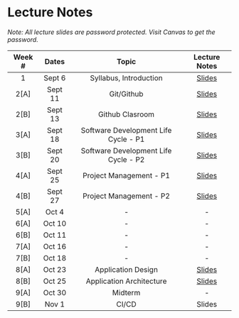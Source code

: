 # Lecture Notes

_Note: All lecture slides are password protected. Visit Canvas to get the password._

| **Week #** | **Dates** |              **Topic**               |                                                                                                                                                                          **Lecture Notes**                                                                                                                                                                          |
| :--------: | :-------: | :----------------------------------: | :-----------------------------------------------------------------------------------------------------------------------------------------------------------------------------------------------------------------------------------------------------------------------------------------------------------------------------------------------------------------: |
|     1      |  Sept 6   |        Syllabus, Introduction        | [Slides](https://jstrieb.github.io/link-lock/#eyJ2IjoiMC4wLjEiLCJlIjoiTW1sMzlCaW03R2dlK1pMd3FuK3g5OCszMUs5cWFKcytMenpTZ3N6MDFTcHNiVTJFRG9XQmJqeURUWUdjTVUzMVY5dVhuSmt5c0djbjhFdVdRellQWHJFUFVTTzFsSXh0T2FrNU42UEQ4SG43S2hLMmJtdVdQMnplVnlIV3JqZEVPTVh3S0JDalNNOHFhV2ZBVjNvdk1WcVE5QVU9IiwicyI6IkVuM0Rqc0NVTjJ5RVhWeDRXOGxYU1E9PSIsImkiOiJuaWxwVFBwUnYrZDRvbFl2In0=) |
|    2[A]    |  Sept 11  |              Git/Github              | [Slides](https://jstrieb.github.io/link-lock/#eyJ2IjoiMC4wLjEiLCJlIjoiUzN4Y2RIRFA1NEdCN040aWFNc1N0ZE91aE5hMHRTVjFBSU1HL2FpUFRJblgvU2N3Z2hadTVNOGJ3aitqbjljSGtGVVhPOEkrUDZ6RnlWU01wT1RBT2NjTWljcjkwLytwb1Nzb0ErUnFQZlJ0YWowVFdnR2gvMUk5TFFMUUpLVFFZRERaekgybTQyV2ltZ05acW1NYnpZaDZjck09IiwicyI6Im5McFR6Zk5WbjY0dzlBcHptU1JGbGc9PSIsImkiOiJxUVhhaDZZTGJLY1dKRHRGIn0=) |
|    2[B]    |  Sept 13  |           Github Clasroom            | [Slides](https://jstrieb.github.io/link-lock/#eyJ2IjoiMC4wLjEiLCJlIjoiUzdReVpoV2FuNi9ZdGxmMTJMeUVKUkFyZUxLN1d0RWVyelI0RUR5eSsyZ2pvWjRDcTZsOEJSZWRzR1B6L1hVcXBHbHJnRzBrczJPcWVqQ0lZRThVK1JiMklCdy9HNFRmdWk0cHlkeHhyUlJtTGV6Ym1xOWcwVFpLK1cxNW9iUy82aUF0aU1TVG95UkhyOHdFMnh6ajhuQVNlUk09IiwicyI6IkVMdklreDdzUkswMVMyQ251NTdxOGc9PSIsImkiOiIrK2xRM2h5SUJTSkIxcVJPIn0=) |
|    3[A]    |  Sept 18  | Software Development Life Cycle - P1 | [Slides](https://jstrieb.github.io/link-lock/#eyJ2IjoiMC4wLjEiLCJlIjoiKzkzVmR5KzZyZUpPWmg5Y2ZYcmlRTVBxSHE2M3YyR2NWQTQ2bDNSZEovSVNzcmVWSTZ3bGw5UXRxdXVnSzFuT2phS29oQWRxck9OcWYwdWtaZnVBS3lCS3FsNkZndmZseFcyUEh0Y0FxT0ZQQmdxNHBvM2JnakEvVW1FZnpHQllyRVZiK0thSExWamFkWDhSKzVzTExLb2pCZG89IiwicyI6Ikh1SFBtVGl5dkVoSmFZdmRRdTFLSXc9PSIsImkiOiJHaDNKbXRIa3FLbmtsbnVZIn0=) |
|    3[B]    |  Sept 20  | Software Development Life Cycle - P2 | [Slides](https://jstrieb.github.io/link-lock/#eyJ2IjoiMC4wLjEiLCJlIjoibXpwaWF4bHJrWmJnQ1BZNWZsV1I4MTVuQm9FWEdrakE2ZGl4UHI3RTNZOU4xTVRxbWlwaTlKbkE4NGpsSm44VmhVYjVYYW1VdmlQMHp1T25RcktRcXQxUERVbjBvcSt1MXlEbDRLV2RZNlFBMTR4WjFqeGhsL0ZFSjFGTHpQbUpacURRc1FBV2dWdmZ3Y3h0SnlRL1lsYldoZTQ9IiwicyI6InJBVy9BR0tLbVRwSWlPWm83OWhHN3c9PSIsImkiOiJiSUFNaWtQRklzZU9nazhPIn0=) |
|    4[A]    |  Sept 25  |       Project Management - P1        | [Slides](https://jstrieb.github.io/link-lock/#eyJ2IjoiMC4wLjEiLCJlIjoiVklnamZHNC9XS3lrenJnbXV6TXBPOS9HblpzQVgreHBBdUJiR2w2VGt3UkFuOCsxbHQ2TmpWWTBaT24yRnZNN29SSlAra1RJUE9DMm1HYkVQVWdzRFN1eGNFMlUwSytKSkpWZXgyam5lTXErbUg4Ym94b25WUmpadlVyTFJVVDRLOWJla21KYTdwb0tWRkEvU1lTVlkzMVdGRlk9IiwicyI6InpzK1ZZVEg3T2xoV1F1a1E0MzAyWXc9PSIsImkiOiJXTkVmVG14VndCbEljQmgzIn0=) |
|    4[B]    |  Sept 27  |       Project Management - P2        | [Slides](https://jstrieb.github.io/link-lock/#eyJ2IjoiMC4wLjEiLCJlIjoiWGNOaXlMZzluem9xYTBvMzJ5WVN4T2s0UE9UTkJJWklBWXhFUXFxNWhDUS9QRVE2YU1FeWJKblVLeFlqU3BpTldGVFI0UENaYzhmVHJ6MC9Md2RGRlcvZEFKa0Jjd3lSWFBPekNDVTdJQmYraitiTVQwQktYUnBudlJtYXR2c200eDlCOW9LeTZGNUtUR3Y1VmY1aUt1Nk9wSDg9IiwicyI6IktsRWU1V2dkN2pqSW9BcDFISkhqaGc9PSIsImkiOiJWQ1dkdmFiUUNxajNTQnBhIn0=) |
|    5[A]    |  Oct 4  |       -        | - |
|    6[A]    |  Oct 10  |       -        | - |
|    6[B]    |  Oct 11  |       -        | - |
|    7[A]    |  Oct 16  |       -        | - |
|    7[B]    |  Oct 18  |       -        | - |
|    8[A]    |  Oct 23  |       Application Design        | [Slides](https://jstrieb.github.io/link-lock/#eyJ2IjoiMC4wLjEiLCJlIjoiUjcways3anZZem0rcXRlQlNScWJlaEZiVHMwSE10VXlyL0k0VmVtOEFNeHp3cnNac0hlbi82Q2pQNW5qQnJQNTltVWNvb1J5cDlxRDdyMjg4dmZpc0tjOU5kYURlM0pJMEdTYUIzTHhMWGdLS211OTRXVE5vZjh2eHlxS0Yxb0ZBMlZkNHFsTE9jYy93N1k4RkRHaFJmcDFMYW89IiwicyI6Ii82bTJQa3dINHl3RE15czJnK3k3Rnc9PSIsImkiOiJGdjRINVpsR0wwVjhxQ1lHIn0=) |
|    8[B]    |  Oct 25  |       Application Architecture        | [Slides](https://jstrieb.github.io/link-lock/#eyJ2IjoiMC4wLjEiLCJlIjoiaWZ5TXVjc1FYZUhzbDFCUG1WS2o3cGJPenZWNVFOa3J1NHZKUS81Y3hzZ0xsb1lzVjJIN1NkUXhoanVVbWZTSEJhL3NIRG9qSjdpOHI2d3p6by94UTZNOTN4Z1FIM3dSajYzdklQTEEyRnVEVklGd3ZPQnRPc28yNXB5bko5MHZ0Q0pCOEcvRzlvaXFTd3NSZFkvTlVyTHp0T289IiwicyI6Ik5pK0I4K3JRRXN4VVpaT3JES2VIaFE9PSIsImkiOiJDVkd1b2w1TnZsMWZmZmhqIn0=) |
|    9[A]    |  Oct 30  |       Midterm        | - |
|    9[B]    |  Nov 1  |       CI/CD        | Slides |
<!-- add e to # -->